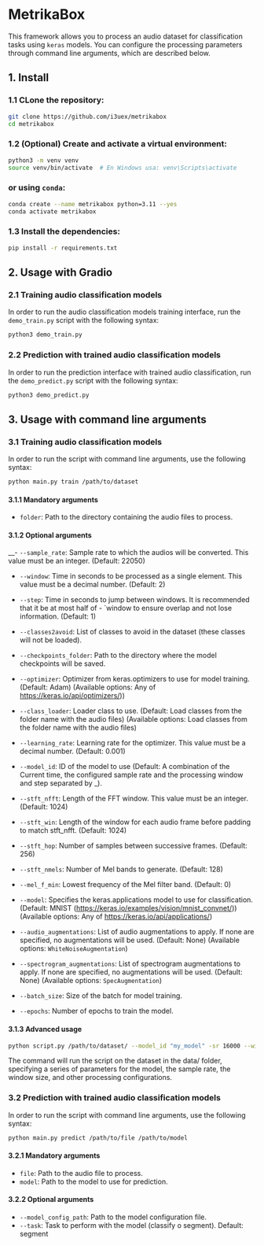# MetrikaBox

This framework allows you to process an audio dataset for classification tasks using `keras` models. You can configure the processing parameters through command line arguments, which are described below.

## 1. Install

### 1.1 CLone the repository:

```bash
git clone https://github.com/i3uex/metrikabox
cd metrikabox
```
### 1.2 (Optional) Create and activate a virtual environment:
```bash
python3 -m venv venv
source venv/bin/activate  # En Windows usa: venv\Scripts\activate
```
### or using `conda`:
```bash
conda create --name metrikabox python=3.11 --yes
conda activate metrikabox
```

### 1.3 Install the dependencies:
```bash
pip install -r requirements.txt
```

## 2. Usage with Gradio
### 2.1 Training audio classification models

In order to run the audio classification models training interface, run the `demo_train.py` script with the following syntax:

```bash
python3 demo_train.py
```
### 2.2 Prediction with trained audio classification models
In order to run the prediction interface with trained audio classification, run the `demo_predict.py` script with the following syntax:
```bash
python3 demo_predict.py
```

## 3. Usage with command line arguments
### 3.1 Training audio classification models
In order to run the script with command line arguments, use the following syntax:
```bash
python main.py train /path/to/dataset
```

#### 3.1.1 Mandatory arguments
- `folder`: Path to the directory containing the audio files to process.

#### 3.1.2 Optional arguments

__- `--sample_rate`: Sample rate to which the audios will be converted. This value must be an integer.
(Default: 22050)

- `--window`: Time in seconds to be processed as a single element. This value must be a decimal number.
(Default: 2)

- `--step`: Time in seconds to jump between windows. It is recommended that it be at most half of - `window to ensure overlap and not lose information.
(Default: 1)

- `--classes2avoid`: List of classes to avoid in the dataset (these classes will not be loaded).

- `--checkpoints_folder`: Path to the directory where the model checkpoints will be saved.

- `--optimizer`: Optimizer from keras.optimizers to use for model training.
(Default: Adam)
(Available options: Any of https://keras.io/api/optimizers/))

- `--class_loader`: Loader class to use.
(Default: Load classes from the folder name with the audio files)
(Available options: Load classes from the folder name with the audio files)

- `--learning_rate`: Learning rate for the optimizer. This value must be a decimal number.
(Default: 0.001)

- `--model_id`: ID of the model to use 
(Default: A combination of the Current time, the configured sample rate and the processing window and step separated by _).

- `--stft_nfft`: Length of the FFT window. This value must be an integer.
(Default: 1024)

- `--stft_win`: Length of the window for each audio frame before padding to match stft_nfft.
(Default: 1024)

- `--stft_hop`: Number of samples between successive frames.
(Default: 256)

- `--stft_nmels`: Number of Mel bands to generate.
(Default: 128)

- `--mel_f_min`: Lowest frequency of the Mel filter band.
(Default: 0)

- `--model`: Specifies the keras.applications model to use for classification.
(Default: MNIST (https://keras.io/examples/vision/mnist_convnet/))
(Available options: Any of https://keras.io/api/applications/)

- `--audio_augmentations`: List of audio augmentations to apply. If none are specified, no augmentations will be used.
(Default: None)
(Available options: `WhiteNoiseAugmentation`)

- `--spectrogram_augmentations`: List of spectrogram augmentations to apply. If none are specified, no augmentations will be used.
(Default: None)
(Available options: `SpecAugmentation`)

- `--batch_size`: Size of the batch for model training.

- `--epochs`: Number of epochs to train the model.


#### 3.1.3 Advanced usage

```bash 
python script.py /path/to/dataset/ --model_id "my_model" -sr 16000 --window 2 --step 1 --batch_size 32 --epochs 10 --learning_rate 0.001 --audio_augmentations WhiteNoiseAugmentation
```
The command will run the script on the dataset in the data/ folder, specifying a series of parameters for the model, the sample rate, the window size, and other processing configurations.

### 3.2 Prediction with trained audio classification models
In order to run the script with command line arguments, use the following syntax:
```bash
python main.py predict /path/to/file /path/to/model  
```
#### 3.2.1 Mandatory arguments
- `file`: Path to the audio file to process.
- `model`: Path to the model to use for prediction.

#### 3.2.2 Optional arguments
- `--model_config_path`: Path to the model configuration file.
- `--task`: Task to perform with the model (classify o segment). Default: segment


